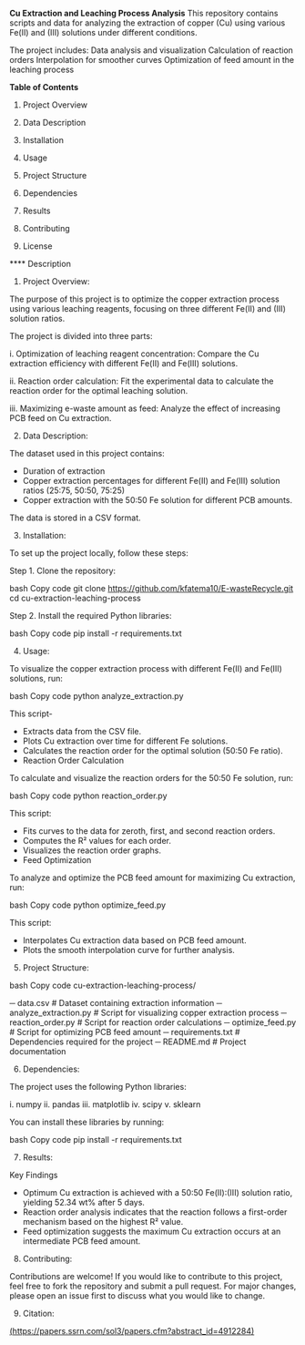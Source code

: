 **Cu Extraction and Leaching Process Analysis**
This repository contains scripts and data for analyzing the extraction of copper (Cu) using various Fe(II) and (III) solutions under different conditions. 

The project includes:
  Data analysis and visualization
  Calculation of reaction orders
  Interpolation for smoother curves
  Optimization of feed amount in the leaching process

**Table of Contents**
  
  1) Project Overview
  
  2) Data Description
  
  3) Installation
  
  4) Usage
  
  5) Project Structure
  
  6) Dependencies
  
  7) Results
  
  8) Contributing
  
  9) License

**** Description

1) Project Overview: 

The purpose of this project is to optimize the copper extraction process using various leaching reagents, focusing on three different Fe(II) and (III) solution ratios. 

The project is divided into three parts:
  
  i. Optimization of leaching reagent concentration:
    Compare the Cu extraction efficiency with different Fe(II) and Fe(III) solutions.
  
  ii. Reaction order calculation: 
    Fit the experimental data to calculate the reaction order for the optimal leaching solution.
  
  iii. Maximizing e-waste amount as feed: 
    Analyze the effect of increasing PCB feed on Cu extraction.

2) Data Description:

The dataset used in this project contains:
  
  - Duration of extraction
  - Copper extraction percentages for different Fe(II) and Fe(III) solution ratios (25:75, 50:50, 75:25)
  - Copper extraction with the 50:50 Fe solution for different PCB amounts.

The data is stored in a CSV format.

3) Installation:
   
To set up the project locally, follow these steps:

Step 1. Clone the repository:
  
  bash
  Copy code git clone https://github.com/kfatema10/E-wasteRecycle.git
  cd cu-extraction-leaching-process

Step 2. Install the required Python libraries:
  
  bash
  Copy code
  pip install -r requirements.txt

4) Usage:
   
To visualize the copper extraction process with different Fe(II) and Fe(III) solutions, run:
 
  bash
  Copy code
  python analyze_extraction.py

This script-
  
  - Extracts data from the CSV file.
  - Plots Cu extraction over time for different Fe solutions.
  - Calculates the reaction order for the optimal solution (50:50 Fe ratio).
  - Reaction Order Calculation

To calculate and visualize the reaction orders for the 50:50 Fe solution, run:
  
  bash
  Copy code
  python reaction_order.py

This script:

  - Fits curves to the data for zeroth, first, and second reaction orders.
  - Computes the R² values for each order.
  - Visualizes the reaction order graphs.
  - Feed Optimization

To analyze and optimize the PCB feed amount for maximizing Cu extraction, run:
  
  bash
  Copy code
  python optimize_feed.py
  
This script:

  - Interpolates Cu extraction data based on PCB feed amount.
  - Plots the smooth interpolation curve for further analysis.

5) Project Structure:

bash
Copy code
cu-extraction-leaching-process/

─ data.csv                   # Dataset containing extraction information
─ analyze_extraction.py      # Script for visualizing copper extraction process
─ reaction_order.py          # Script for reaction order calculations
─ optimize_feed.py           # Script for optimizing PCB feed amount
─ requirements.txt           # Dependencies required for the project
─ README.md                  # Project documentation

6) Dependencies:

The project uses the following Python libraries:

  i. numpy
  ii. pandas
  iii. matplotlib
  iv. scipy
  v. sklearn

You can install these libraries by running:
  
  bash
  Copy code
  pip install -r requirements.txt

7) Results:

Key Findings
  - Optimum Cu extraction is achieved with a 50:50 Fe(II):(III) solution ratio, yielding 52.34 wt% after 5 days.
  - Reaction order analysis indicates that the reaction follows a first-order mechanism based on the highest R² value.
  - Feed optimization suggests the maximum Cu extraction occurs at an intermediate PCB feed amount.

8) Contributing:

Contributions are welcome! If you would like to contribute to this project, feel free to fork the repository and submit a pull request. For major changes, please open an issue first to discuss what you would like to change.

9) Citation:

[(https://papers.ssrn.com/sol3/papers.cfm?abstract_id=4912284) ](https://www.cell.com/heliyon/fulltext/S2405-8440(24)17484-1?uuid=uuid%3A93bf2673-120f-48f1-8981-2a8f9dd0b7fd)
